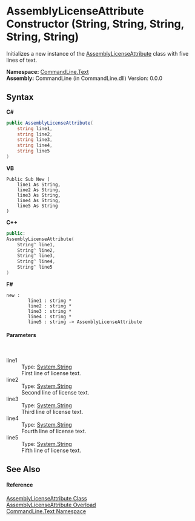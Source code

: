 # AssemblyLicenseAttribute Constructor (String, String, String, String, String)
 

Initializes a new instance of the <a href="T_CommandLine_Text_AssemblyLicenseAttribute">AssemblyLicenseAttribute</a> class with five lines of text.

**Namespace:**&nbsp;<a href="N_CommandLine_Text">CommandLine.Text</a><br />**Assembly:**&nbsp;CommandLine (in CommandLine.dll) Version: 0.0.0

## Syntax

**C#**<br />
``` C#
public AssemblyLicenseAttribute(
	string line1,
	string line2,
	string line3,
	string line4,
	string line5
)
```

**VB**<br />
``` VB
Public Sub New ( 
	line1 As String,
	line2 As String,
	line3 As String,
	line4 As String,
	line5 As String
)
```

**C++**<br />
``` C++
public:
AssemblyLicenseAttribute(
	String^ line1, 
	String^ line2, 
	String^ line3, 
	String^ line4, 
	String^ line5
)
```

**F#**<br />
``` F#
new : 
        line1 : string * 
        line2 : string * 
        line3 : string * 
        line4 : string * 
        line5 : string -> AssemblyLicenseAttribute
```


#### Parameters
&nbsp;<dl><dt>line1</dt><dd>Type: <a href="https://docs.microsoft.com/dotnet/api/system.string" target="_blank">System.String</a><br />First line of license text.</dd><dt>line2</dt><dd>Type: <a href="https://docs.microsoft.com/dotnet/api/system.string" target="_blank">System.String</a><br />Second line of license text.</dd><dt>line3</dt><dd>Type: <a href="https://docs.microsoft.com/dotnet/api/system.string" target="_blank">System.String</a><br />Third line of license text.</dd><dt>line4</dt><dd>Type: <a href="https://docs.microsoft.com/dotnet/api/system.string" target="_blank">System.String</a><br />Fourth line of license text.</dd><dt>line5</dt><dd>Type: <a href="https://docs.microsoft.com/dotnet/api/system.string" target="_blank">System.String</a><br />Fifth line of license text.</dd></dl>

## See Also


#### Reference
<a href="T_CommandLine_Text_AssemblyLicenseAttribute">AssemblyLicenseAttribute Class</a><br /><a href="Overload_CommandLine_Text_AssemblyLicenseAttribute__ctor">AssemblyLicenseAttribute Overload</a><br /><a href="N_CommandLine_Text">CommandLine.Text Namespace</a><br />